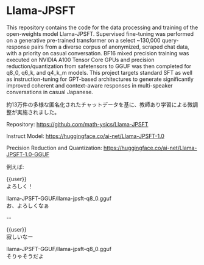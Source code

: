 # Llama-JPSFT

This repository contains the code for the data processing and training of the open-weights model Llama-JPSFT. Supervised fine-tuning was performed on a generative pre-trained transformer on a select ~130,000 query-response pairs from a diverse corpus of anonymized, scraped chat data, with a priority on casual conversation. BF16 mixed precision training was executed on NVIDIA A100 Tensor Core GPUs and precision reduction/quantization from safetensors to GGUF was then completed for q8_0, q6_k, and q4_k_m models. This project targets standard SFT as well as instruction-tuning for GPT-based architectures to generate significantly improved coherent and context-aware responses in multi-speaker conversations in casual Japanese.

約13万件の多様な匿名化されたチャットデータを基に、教師あり学習による微調整が実施されました。

Repository: https://github.com/math-ysics/Llama-JPSFT

Instruct Model: https://huggingface.co/ai-net/Llama-JPSFT-1.0

Precision Reduction and Quantization: https://huggingface.co/ai-net/Llama-JPSFT-1.0-GGUF

例えば:

{{user}}\
よろしく！

llama-JPSFT-GGUF/llama-jpsft-q8_0.gguf\
お、よろしくなぁ

--

{{user}}\
寂しいなー

llama-JPSFT-GGUF/llama-jpsft-q8_0.gguf\
そりゃそうだよ
